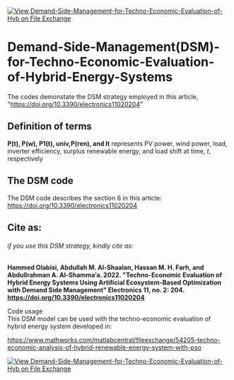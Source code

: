 [![View Demand-Side-Management-for-Techno-Economic-Evaluation-of-Hyb on File Exchange](https://www.mathworks.com/matlabcentral/images/matlab-file-exchange.svg)](https://www.mathworks.com/matlabcentral/fileexchange/123310-demand-side-management-for-techno-economic-evaluation-of-hyb)
# Demand-Side-Management(DSM)-for-Techno-Economic-Evaluation-of-Hybrid-Energy-Systems
The codes demonstate the DSM strategy employed in this article, "https://doi.org/10.3390/electronics11020204"

## Definition of terms
**P(t), P(w), P1(t), univ,P(ren), and lt** represents PV power, wind power, load, inverter efficiency, surplus renewable energy, and load shift at time, *t*, respectively


## The DSM code 
The DSM code describes the section 6 in this article: https://doi.org/10.3390/electronics11020204





## Cite as:
###### if you use this DSM strategy, kindly cite as:
**Hammed Olabisi, Abdullah M. Al-Shaalan, Hassan M. H. Farh, and Abdullrahman A. Al-Shamma’a. 2022. "Techno-Economic Evaluation of Hybrid Energy Systems Using Artificial Ecosystem-Based Optimization with Demand Side Management" Electronics 11, no. 2: 204. https://doi.org/10.3390/electronics11020204**


Code usage\
This DSM model can be used with the techno-economic evaluation of hybrid energy system developed in:

https://www.mathworks.com/matlabcentral/fileexchange/54205-techno-economic-analysis-of-hybrid-renewable-energy-system-with-pso

[![View Demand-Side-Management-for-Techno-Economic-Evaluation-of-Hyb on File Exchange](https://www.mathworks.com/matlabcentral/images/matlab-file-exchange.svg)](https://www.mathworks.com/matlabcentral/fileexchange/123310-demand-side-management-for-techno-economic-evaluation-of-hyb)


